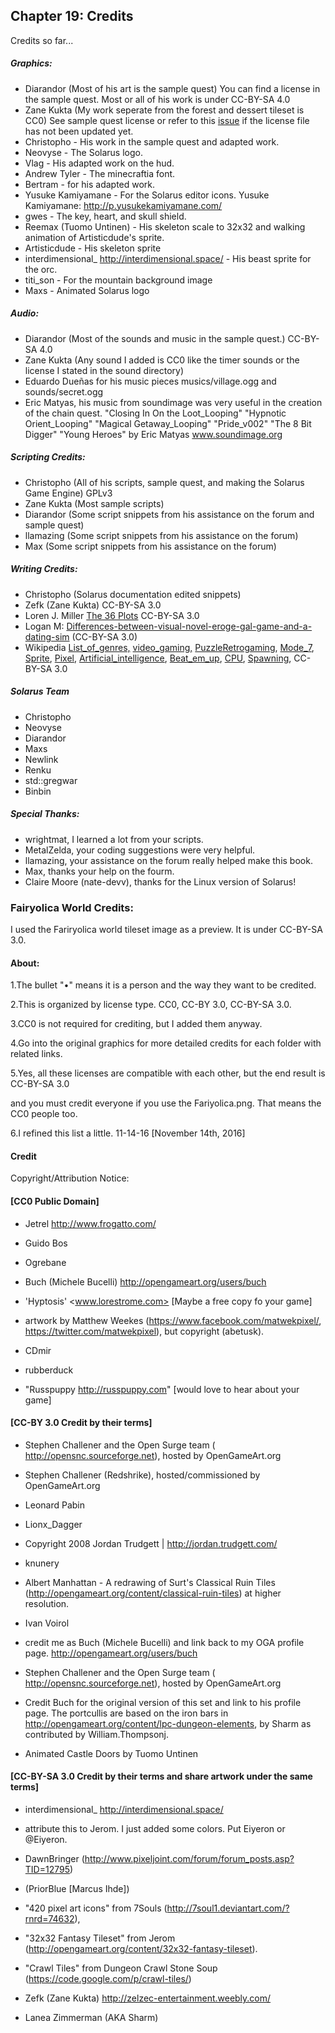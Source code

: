 
## Chapter 19: Credits

Credits so far...

##### Graphics:
- Diarandor (Most of his art is the sample quest) You can find a license in the sample quest. Most or all of his work is under CC-BY-SA 4.0
- Zane Kukta (My work seperate from the forest and dessert tileset is CC0) See sample quest license or refer to this [issue](https://github.com/solarus-games/solarus-sample-quest/issues/11) if the license file has not been updated yet.
- Christopho - His work in the sample quest and adapted work.
- Neovyse - The Solarus logo.
- Vlag - His adapted work on the hud.
- Andrew Tyler - The minecraftia font.
- Bertram - for his adapted work.
- Yusuke Kamiyamane - For the Solarus editor icons. Yusuke Kamiyamane: http://p.yusukekamiyamane.com/
- gwes - The key, heart, and skull shield.
- Reemax (Tuomo Untinen) - His skeleton scale to 32x32 and walking animation of Artisticdude's sprite.
- Artisticdude - His skeleton sprite
- interdimensional_ <http://interdimensional.space/> - His beast sprite for the orc.
- titi_son - For the mountain background image
- Maxs - Animated Solarus logo

##### Audio:
- Diarandor (Most of the sounds and music in the sample quest.) CC-BY-SA 4.0
- Zane Kukta (Any sound I added is CC0 like the timer sounds or the license I stated in the sound directory)
- Eduardo Dueñas for his music pieces musics/village.ogg and sounds/secret.ogg
- Eric Matyas, his music from soundimage was very useful in the creation of the chain quest.
"Closing In On the Loot_Looping"
"Hypnotic Orient_Looping"
"Magical Getaway_Looping"
"Pride_v002"
"The 8 Bit Digger"
"Young Heroes"
by Eric Matyas
www.soundimage.org

##### Scripting Credits:
- Christopho (All of his scripts, sample quest, and making the Solarus Game Engine) GPLv3
- Zane Kukta (Most sample scripts)
- Diarandor (Some script snippets from his assistance on the forum and sample quest)
- llamazing (Some script snippets from his assistance on the forum)
- Max (Some script snippets from his assistance on the forum)

##### Writing Credits:
- Christopho (Solarus documentation edited snippets)
- Zefk (Zane Kukta) CC-BY-SA 3.0
- Loren J. Miller [The 36 Plots](https://www.rpglibrary.org/articles/storytelling/36plots.php) CC-BY-SA 3.0
- Logan M: [Differences-between-visual-novel-eroge-gal-game-and-a-dating-sim](http://anime.stackexchange.com/questions/4926/what-are-the-differences-between-visual-novel-eroge-gal-game-and-a-dating-sim) (CC-BY-SA 3.0)
- Wikipedia [List_of_genres,](https://en.wikipedia.org/wiki/List_of_genres) [video_gaming,](https://en.wikipedia.org/wiki/Quest_(video_gaming)) [Puzzle](https://en.wikipedia.org/wiki/Puzzle)[Retrogaming](https://en.wikipedia.org/wiki/Glossary_of_video_game_terms#Retrogaming), [Mode_7](https://en.wikipedia.org/wiki/Mode_7), [Sprite](https://en.wikipedia.org/wiki/Sprite_%28computer_graphics%29),
[Pixel](https://en.wikipedia.org/wiki/Pixel), [Artificial_intelligence](https://en.wikipedia.org/wiki/Artificial_intelligence_(video_games)), [Beat_em_up](https://en.wikipedia.org/wiki/Beat_%27em_up), [CPU](https://en.wikipedia.org/wiki/Central_processing_unit), [Spawning](https://en.wikipedia.org/wiki/Spawning_%28video_gaming%29), CC-BY-SA 3.0

##### Solarus Team
- Christopho
- Neovyse
- Diarandor
- Maxs
- Newlink
- Renku
- std::gregwar
- Binbin

##### Special Thanks:
- wrightmat, I learned a lot from your scripts.
- MetalZelda, your coding suggestions were very helpful.
- llamazing, your assistance on the forum really helped make this book.
- Max, thanks your help on the fourm.
- Claire Moore (nate-devv), thanks for the Linux version of Solarus!

### Fairyolica World Credits:

I used the Fariryolica world tileset image as a preview. It is under CC-BY-SA 3.0.

#### About:

1.The bullet "•" means it is a person and the way they want to be credited. 

2.This is organized by license type. CC0, CC-BY 3.0, CC-BY-SA 3.0. 

3.CC0 is not required for crediting, but I added them anyway. 

4.Go into the original graphics for more detailed credits for each folder with related links. 

5.Yes, all these licenses are compatible with each other, but the end result is CC-BY-SA 3.0 

and you must credit everyone if you use the Fariyolica.png. That means the CC0 people too.

6.I refined this list a little. 11-14-16 [November 14th, 2016]

#### Credit

Copyright/Attribution Notice: 

#### [CC0 Public Domain]

- Jetrel <http://www.frogatto.com/>

- Guido Bos

- Ogrebane

- Buch (Michele Bucelli) <http://opengameart.org/users/buch>

- 'Hyptosis' <www.lorestrome.com> [Maybe a free copy fo your game]

- artwork by Matthew Weekes (https://www.facebook.com/matwekpixel/, https://twitter.com/matwekpixel), but copyright (abetusk).

- CDmir

- rubberduck

- "Russpuppy http://russpuppy.com" [would love to hear about your game]


#### [CC-BY 3.0 Credit by their terms]

- Stephen Challener and the Open Surge team ( http://opensnc.sourceforge.net), hosted by OpenGameArt.org

- Stephen Challener (Redshrike), hosted/commissioned by OpenGameArt.org

- Leonard Pabin

- Lionx_Dagger

- Copyright 2008 Jordan Trudgett | http://jordan.trudgett.com/

- knunery

- Albert Manhattan - A redrawing of Surt's Classical Ruin Tiles (http://opengameart.org/content/classical-ruin-tiles) at higher resolution.

- Ivan Voirol

- credit me as Buch (Michele Bucelli) and link back to my OGA profile page. <http://opengameart.org/users/buch>

- Stephen Challener and the Open Surge team ( http://opensnc.sourceforge.net), hosted by OpenGameArt.org

- Credit Buch for the original version of this set and link to his profile page. The portcullis are based on the iron bars in http://opengameart.org/content/lpc-dungeon-elements, by Sharm as contributed by William.Thompsonj.

- Animated Castle Doors by Tuomo Untinen

#### [CC-BY-SA 3.0 Credit by their terms and share artwork under the same terms]

- interdimensional_ <http://interdimensional.space/>

- attribute this to Jerom. I just added some colors. Put Eiyeron or @Eiyeron.

- DawnBringer (http://www.pixeljoint.com/forum/forum_posts.asp?TID=12795)

- (PriorBlue [Marcus Ihde])

- "420 pixel art icons" from 7Souls (http://7soul1.deviantart.com/?rnrd=74632),

- "32x32 Fantasy Tileset" from Jerom (http://opengameart.org/content/32x32-fantasy-tileset).

- "Crawl Tiles" from Dungeon Crawl Stone Soup (https://code.google.com/p/crawl-tiles/)

- Zefk (Zane Kukta) <http://zelzec-entertainment.weebly.com/>

- Lanea Zimmerman (AKA Sharm)

